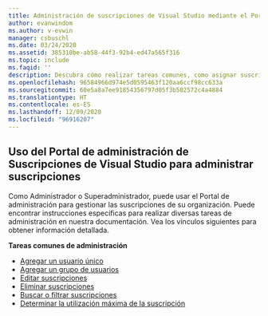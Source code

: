 ```yaml
---
title: Administración de suscripciones de Visual Studio mediante el Portal de administración de Visual Studio Subscription | Microsoft Docs
author: evanwindom
ms.author: v-evwin
manager: csbuschl
ms.date: 03/24/2020
ms.assetid: 385310be-ab58-44f3-92b4-ed47a565f316
ms.topic: include
ms.faqid: ''
description: Descubra cómo realizar tareas comunes, como asignar suscripciones, realizar cambios, buscar y establecer preferencias en el Portal de administración de Suscripciones de Visual Studio
ms.openlocfilehash: 96584966d974e5d0595463f120aa6ccf98cc633a
ms.sourcegitcommit: 60e5a8a7ee91854356797d05f3b502572c4a4884
ms.translationtype: HT
ms.contentlocale: es-ES
ms.lasthandoff: 12/09/2020
ms.locfileid: "96916207"
---
```

## <a name="using-the-visual-studio-subscriptions-administration-portal-to-manage-subscriptions"></a>Uso del Portal de administración de Suscripciones de Visual Studio para administrar suscripciones
Como Administrador o Superadministrador, puede usar el Portal de administración para gestionar las suscripciones de su organización.  Puede encontrar instrucciones específicas para realizar diversas tareas de administración en nuestra documentación.  Vea los vínculos siguientes para obtener información detallada. 

**Tareas comunes de administración**
- [Agregar un usuario único](https://docs.microsoft.com/visualstudio/subscriptions/assign-license)
- [Agregar un grupo de usuarios](https://docs.microsoft.com/visualstudio/subscriptions/assign-license-bulk)
- [Editar suscripciones](https://docs.microsoft.com/visualstudio/subscriptions/edit-license)
- [Eliminar suscripciones](https://docs.microsoft.com/visualstudio/subscriptions/delete-license)
- [Buscar o filtrar suscripciones](https://docs.microsoft.com/visualstudio/subscriptions/search-license)
- [Determinar la utilización máxima de la suscripción](https://docs.microsoft.com/visualstudio/subscriptions/maximum-usage)
